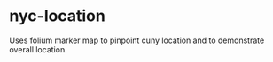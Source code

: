 # nyc-location
Uses folium marker map to pinpoint cuny location and to demonstrate overall location. 
